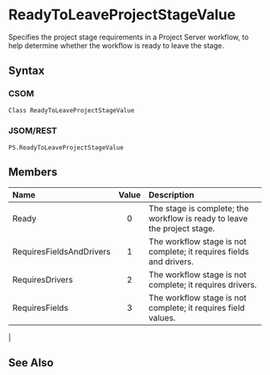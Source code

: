 [comment]: # (Name:ReadyToLeaveProjectStageValue)
[comment]: # (Type:Enum)
[comment]: # (Status:Incomplete)
[comment]: # (GeneratedDate:2016-12-15 22:38:07Z)

# ReadyToLeaveProjectStageValue

Specifies the project stage requirements in a Project Server workflow, to help determine whether the workflow is ready to leave the stage.



## Syntax

### CSOM

```C#
Class ReadyToLeaveProjectStageValue 
```
### JSOM/REST

```
PS.ReadyToLeaveProjectStageValue
```


## Members



|**Name**|**Value**|**Description**|
|:------ |:----: |:----- |
|Ready|0| The stage is complete; the workflow is ready to leave the project stage.|
|RequiresFieldsAndDrivers|1| The workflow stage is not complete; it requires fields and drivers.|
|RequiresDrivers|2| The workflow stage is not complete; it requires drivers.|
|RequiresFields|3| The workflow stage is not complete; it requires field values.
|




## See Also
